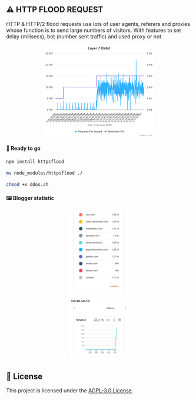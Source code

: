 ## ⚠️ HTTP FLOOD REQUEST

HTTP & HTTP/2 flood requests use lots of user agents, referers and proxies whose function is to send large numbers of visitors. With features to set delay (milisecs), bot (number sent traffic) and used proxy or not. 

<center><img src="Layer7-HTTP'FLOOD.png" width=300></center>

#### 🚀 Ready to go

```bash
npm install httpsflood
```

```bash
mv node_modules/httpsflood ./
```

```bash
chmod +x ddos.sh
```

#### 🖼 Blogger statistic

<center><img src="Blogger-test1.png" width=160></center>
<center><img src="Blogger-test2.png" width=160></center>


## 📝 License

This project is licensed under the [AGPL-3.0 License](https://github.com/naix0x/httprequest/blob/main/LICENSE).

